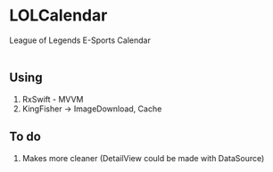 # LOLCalendar
League of Legends E-Sports Calendar
<br></br>

## Using
1. RxSwift - MVVM
2. KingFisher -> ImageDownload, Cache

## To do
1. Makes more cleaner (DetailView could be made with DataSource)
